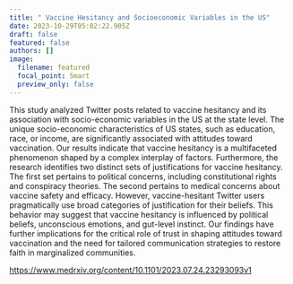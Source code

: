 ```yaml
---
title: " Vaccine Hesitancy and Socioeconomic Variables in the US"
date: 2023-10-29T05:02:22.905Z
draft: false
featured: false
authors: []
image:
  filename: featured
  focal_point: Smart
  preview_only: false
---
```

This study analyzed Twitter posts related to vaccine hesitancy and its association with socio-economic variables in the US at the state level. The unique socio-economic characteristics of US states, such as education, race, or income, are significantly associated with attitudes toward vaccination. Our results indicate that vaccine hesitancy is a multifaceted phenomenon shaped by a complex interplay of factors. Furthermore, the research identifies two distinct sets of justifications for vaccine hesitancy. The first set pertains to political concerns, including constitutional rights and conspiracy theories. The second pertains to medical concerns about vaccine safety and efficacy. However, vaccine-hesitant Twitter users pragmatically use broad categories of justification for their beliefs. This behavior may suggest that vaccine hesitancy is influenced by political beliefs, unconscious emotions, and gut-level instinct. Our findings have further implications for the critical role of trust in shaping attitudes toward vaccination and the need for tailored communication strategies to restore faith in marginalized communities.

<https://www.medrxiv.org/content/10.1101/2023.07.24.23293093v1>